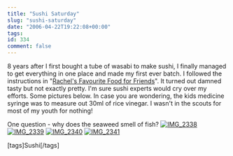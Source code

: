 ```yaml
---
title: "Sushi Saturday"
slug: "sushi-saturday"
date: "2006-04-22T19:22:08+00:00"
tags:
id: 334
comment: false
---
```


8 years after I first bought a tube of wasabi to make sushi, I finally managed to get everything in one place and made my first ever batch. I followed the instructions in "[Rachel's Favourite Food for Friends](http://www.amazon.co.uk/exec/obidos/ASIN/0717139999/qid=1145733210/sr=2-2/ref=sr_2_3_2/203-0253879-1863917)". It turned out damned tasty but not exactly pretty. I'm sure sushi experts would cry over my efforts. Some pictures below. In case you are wondering, the kids medicine syringe was to measure out 30ml of rice vinegar. I wasn't in the scouts for most of my youth for nothing!

One question - why does the seaweed smell of fish?
[![IMG_2338](http://static.flickr.com/56/132953468_a73c3d4bcc.jpg)](http://www.flickr.com/photos/bandon1/132953468/ "Photo Sharing")
[![IMG_2339](http://static.flickr.com/46/132953575_e38e4da7ce.jpg)](http://www.flickr.com/photos/bandon1/132953575/ "Photo Sharing")
[![IMG_2340](http://static.flickr.com/55/132953634_54e5f84a13.jpg)](http://www.flickr.com/photos/bandon1/132953634/ "Photo Sharing")
[![IMG_2341](http://static.flickr.com/56/132953394_5614d30962.jpg)](http://www.flickr.com/photos/bandon1/132953394/ "Photo Sharing")

[tags]Sushi[/tags]
